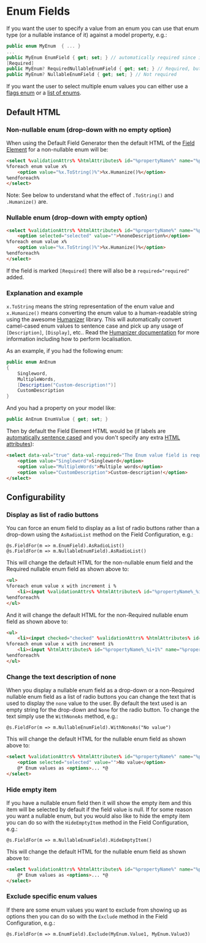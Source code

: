 # Enum Fields

If you want the user to specify a value from an enum you can use that enum type (or a nullable instance of it) against a model property, e.g.:

```csharp
public enum MyEnum  { ... }
...
public MyEnum EnumField { get; set; } // automatically required since it's non-nullable
[Required]
public MyEnum? RequiredNullableEnumField { get; set; } // Required, but can start off as an empty value
public MyEnum? NullableEnumField { get; set; } // Not required
```

If you want the user to select multiple enum values you can either use a [flags enum](flags-enum.md) or a [list of enums](multiple-enum.md).

## Default HTML

### Non-nullable enum (drop-down with no empty option)

When using the Default Field Generator then the default HTML of the [Field Element](field-element.md) for a non-nullable enum will be:

```html
<select %validationAttrs% %htmlAttributes% id="%propertyName%" name="%propertyName%" required="required">
%foreach enum value x%
    <option value="%x.ToString()%">%x.Humanize()%</option>
%endforeach%
</select>
```

Note: See below to understand what the effect of `.ToString()` and `.Humanize()` are.

### Nullable enum (drop-down with empty option)

```html
<select %validationAttrs% %htmlAttributes% id="%propertyName%" name="%propertyName%">
    <option selected="selected" value="">%noneDescription%</option>
%foreach enum value x%
    <option value="%x.ToString()%">%x.Humanize()%</option>
%endforeach%
</select>
```

If the field is marked `[Required]` there will also be a `required="required"` added.

### Explanation and example

`x.ToString` means the string representation of the enum value and `x.Humanize()` means converting the enum value to a human-readable string using the awesome [Humanizer](https://github.com/MehdiK/Humanizer#humanize-enums) library. This will automatically convert camel-cased enum values to sentence case and pick up any usage of `[Description]`, `[Display]`, etc.. Read the [Humanizer documentation](https://github.com/MehdiK/Humanizer#humanize-enums) for more information including how to perform localisation.

As an example, if you had the following enum:

```csharp
public enum AnEnum
{
    Singleword,
    MultipleWords,
    [Description("Custom-description!")]
    CustomDescription
}
```

And you had a property on your model like:

```csharp
public AnEnum EnumValue { get; set; }
```

Then by default the Field Element HTML would be (if labels are [automatically sentence cased](labels.md) and you don't specify any extra [HTML attributes](html-attributes.md)):

```html
<select data-val="true" data-val-required="The Enum value field is required." id="EnumValue" name="EnumValue" required="required">
    <option value="Singleword">Singleword</option>
    <option value="MultipleWords">Multiple words</option>
    <option value="CustomDescription">Custom-description!</option>
</select>
```

## Configurability

### Display as list of radio buttons

You can force an enum field to display as a list of radio buttons rather than a drop-down using the `AsRadioList` method on the Field Configuration, e.g.:

```cshtml
@s.FieldFor(m => m.EnumField).AsRadioList()
@s.FieldFor(m => m.NullableEnumField).AsRadioList()
```

This will change the default HTML for the non-nullable enum field and the Required nullable enum field as shown above to:

```html
<ul>
%foreach enum value x with increment i %
    <li><input %validationAttrs% %htmlAttributes% id="%propertyName%_%i%" name="%propertyName%" required="required" type="radio" value="%x.ToString()%" /> <label for="%propertyName%_%i%">%x.Humanize()%</label></li>
%endforeach%
</ul>
```

And it will change the default HTML for the non-Required nullable enum field as shown above to:

```html
<ul>
    <li><input checked="checked" %validationAttrs% %htmlAttributes% id="%propertyName%_1" name="%propertyName%" type="radio" value="" /> <label for="%propertyName%_1">%noneDescription%</label></li>
%foreach enum value x with increment i%
    <li><input %htmlAttributes% id="%propertyName%_%i+1%" name="%propertyName%" type="radio" value="%x.ToString()%" /> <label for="%propertyName%_%i+1%">%x.Humanize()%</label></li>
%endforeach%
</ul>
```

### Change the text description of none

When you display a nullable enum field as a drop-down or a non-Required nullable enum field as a list of radio buttons you can change the text that is used to display the `none` value to the user. By default the text used is an empty string for the drop-down and `None` for the radio button. To change the text simply use the `WithNoneAs` method, e.g.:

```cshtml
@s.FieldFor(m => m.NullableEnumField).WithNoneAs("No value")
```

This will change the default HTML for the nullable enum field as shown above to:

```html
<select %validationAttrs% %htmlAttributes% id="%propertyName%" name="%propertyName%">
    <option selected="selected" value="">No value</option>
    @* Enum values as <options>... *@
</select>
```

### Hide empty item
If you have a nullable enum field then it will show the empty item and this item will be selected by default if the field value is null. If for some reason you want a nullable enum, but you would also like to hide the empty item you can do so with the `HideEmptyItem` method in the Field Configuration, e.g.:

```cshtml
@s.FieldFor(m => m.NullableEnumField).HideEmptyItem()
```

This will change the default HTML for the nullable enum field as shown above to:

```html
<select %validationAttrs% %htmlAttributes% id="%propertyName%" name="%propertyName%">
    @* Enum values as <options>... *@
</select>
```

### Exclude specific enum values
If there are some enum values you want to exclude from showing up as options then you can do so with the `Exclude` method in the Field Configuration, e.g.:

```cshtml
@s.FieldFor(m => m.EnumField).Exclude(MyEnum.Value1, MyEnum.Value3)
```
